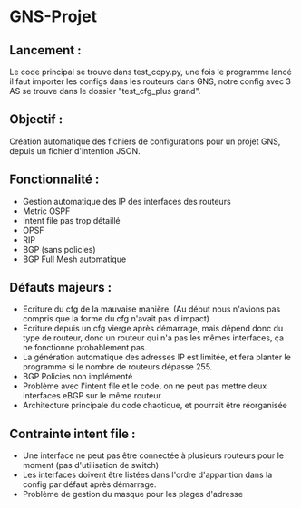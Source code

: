 # GNS-Projet

## Lancement :

Le code principal se trouve dans test_copy.py, une fois le programme lancé il faut importer les configs dans les routeurs dans GNS, notre config avec 3 AS se trouve dans le dossier "test_cfg_plus grand".

## Objectif :

Création automatique des fichiers de configurations pour un projet GNS, depuis un fichier d'intention JSON.

## Fonctionnalité :

- Gestion automatique des IP des interfaces des routeurs
- Metric OSPF
- Intent file pas trop détaillé
- OPSF
- RIP
- BGP (sans policies)
- BGP Full Mesh automatique


## Défauts majeurs :

- Ecriture du cfg de la mauvaise manière. (Au début nous n'avions pas compris que la forme du cfg n'avait pas d'impact)
- Ecriture depuis un cfg vierge après démarrage, mais dépend donc du type de routeur, donc un routeur qui n'a pas les mêmes interfaces, ça ne fonctionne probablement pas.
- La génération automatique des adresses IP est limitée, et fera planter le programme si le nombre de routeurs dépasse 255.
- BGP Policies non implémenté
- Problème avec l'intent file et le code, on ne peut pas mettre deux interfaces eBGP sur le même routeur
- Architecture principale du code chaotique, et pourrait être réorganisée

## Contrainte intent file :

- Une interface ne peut pas être connectée à plusieurs routeurs pour le moment (pas d'utilisation de switch)
- Les interfaces doivent être listées dans l'ordre d'apparition dans la config par défaut après démarrage.
- Problème de gestion du masque pour les plages d'adresse

